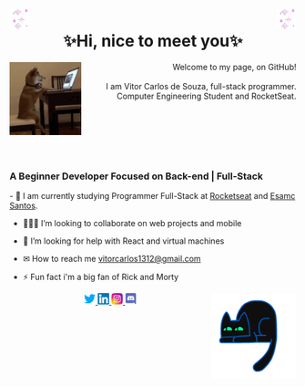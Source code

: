 <!-- APRESENTAÇÃO -->
<br>
<img align="left" src='.github/brilho.gif' alt="brilinho" width="7%">
<img align="right" src='.github/brilho.gif' alt="brilinho" width="7%">
<h1 align="center">✨Hi, nice to meet you✨
    <img align="right" >

</h1>
<img align="left" src='.github/doge.gif' alt="dogineo" width="25%">
<p align="right">Welcome to my page, on GitHub!
<br>
    <br>
    I am Vitor Carlos de Souza, full-stack programmer.
    <br>
    Computer Engineering Student and RocketSeat.

<br><br><br><br><br><!--spacing-3x-->

<!-- FOCO... -->
<h3 align="Left">
    A Beginner Developer Focused on Back-end | Full-Stack
</h3>
<!-- SOBRE MIM -->
- 🌱 I am currently studying Programmer Full-Stack at <a href="https://app.rocketseat.com.br/me/vitor-crl">Rocketseat</a> and <a href="https://www.esamc.br/unidade/Santos/"> Esamc Santos</a>.

- 👨🏻‍💻 I’m looking to collaborate on web projects and mobile

- 🤔 I’m looking for help with React and virtual machines

- ✉ How to reach me vitorcarlos1312@gmail.com

- ⚡ Fun fact i'm a big fan of Rick and Morty

<img align="right" src='.github/cat.gif' alt="Gatineo" width="150">

<!-- REDES SOCIAIS -->
<p align="center">
    <a href="https://twitter.com/vitinhocrl" target="blank">
        <img src=".github/twitter.svg" alt="Twitter" height="20"/>
    </a>
    <a href="https://www.linkedin.com/in/matheus-vidigal-nyctibiusvii/" target="blank">
        <img src=".github/linkedin.svg" alt="Linkedin" height="20"/>
    </a>
    <a href="https://www.instagram.com/vitorcrl/" target="blank">
        <img src=".github/instagram.svg" alt="Instagram" height="20"/>
    </a>
    <a href="https://discord.gg/DMuCj2s" target="blank">
        <img src=".github/discord.svg" alt="Discord" height="20"/>
    </a>
</p>

<!--


**vitorcrl/vitorcrl** is a ✨ _special_ ✨ repository because its `README.md` (this file) appears on your GitHub profile.

Here are some ideas to get you started:

- 🔭 I’m currently working on ...
- 🌱 I’m currently learning ...
- 👯 I’m looking to collaborate on ...
- 🤔 I’m looking for help with ...
- 💬 Ask me about ...
- 📫 How to reach me: ...
- 😄 Pronouns: ...
- ⚡ Fun fact: ...
  -->
